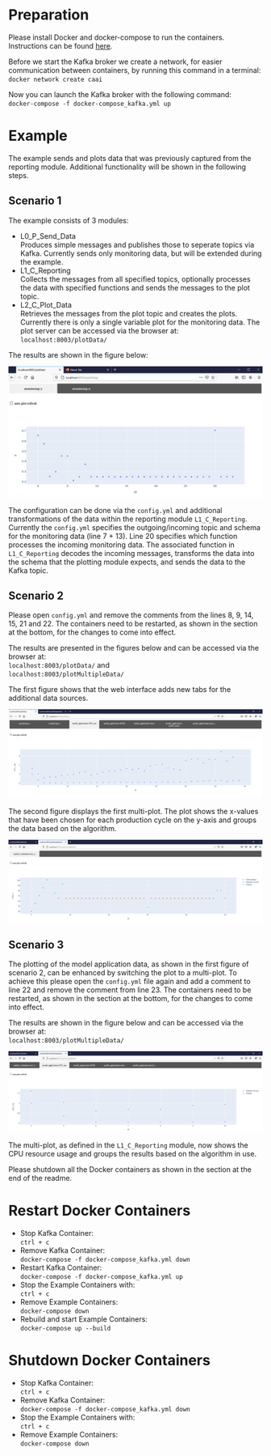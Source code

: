 
# Preparation
Please install Docker and docker-compose to run the containers.
Instructions can be found [here](https://github.com/janstrohschein/KOARCH/tree/master/Big_Data_Platform/Docker).

Before we start the Kafka broker we create a network, for easier communication between containers, by running this command in a terminal:\
`docker network create caai`

Now you can launch the Kafka broker with the following command:\
`docker-compose -f docker-compose_kafka.yml up`

# Example
The example sends and plots data that was previously captured from the reporting module. Additional functionality will be shown in the following steps. 

## Scenario 1
The example consists of 3 modules:
- L0_P_Send_Data \
  Produces simple messages and publishes those to seperate topics via Kafka. Currently sends only monitoring data, but will be extended during the example.
- L1_C_Reporting\
  Collects the messages from all specified topics, optionally processes the data with specified functions and sends the messages to the plot topic.
- L2_C_Plot_Data\
  Retrieves the messages from the plot topic and creates the plots.
  Currently there is only a single variable plot for the monitoring data. 
  The plot server can be accessed via the browser at:\
  `localhost:8003/plotData/`

The results are shown in the figure below:

<img src="./docs/szenario1_monitoring_data.png">

The configuration can be done via the `config.yml` and additional transformations of the data within the reporting module `L1_C_Reporting`.
Currently the `config.yml` specifies the outgoing/incoming topic and schema for the monitoring data (line 7 + 13).
Line 20 specifies which function processes the incoming monitoring data.
The associated function in `L1_C_Reporting` decodes the incoming messages, transforms the data into the schema that the plotting module expects, and sends the data to the Kafka topic.

## Scenario 2
Please open `config.yml` and remove the comments from the lines 8, 9, 14, 15, 21 and 22. 
The containers need to be restarted, as shown in the section at the bottom, for the changes to come into effect.

The results are presented in the figures below and can be accessed via the browser at:\
`localhost:8003/plotData/` and\
`localhost:8003/plotMultipleData/`
 
The first figure shows that the web interface adds new tabs for the additional data sources.

<img src="./docs/szenario2_model_application_data.png">

The second figure displays the first multi-plot.
The plot shows the x-values that have been chosen for each production cycle on the y-axis and groups the data based on the algorithm.

<img src="./docs/szenario2_model_evaluation_data_multi.png">

## Scenario 3
The plotting of the model application data, as shown in the first figure of scenario 2, can be enhanced by switching the plot to a multi-plot. 
To achieve this please open the `config.yml` file again and add a comment to line 22 and remove the comment from line 23.
The containers need to be restarted, as shown in the section at the bottom, for the changes to come into effect.

The results are shown in the figure below and can be accessed via the browser at:\
`localhost:8003/plotMultipleData/`

<img src="./docs/szenario3_model_application_data_multi.png">

The multi-plot, as defined in the `L1_C_Reporting` module, now shows the CPU resource usage and groups the results based on the algorithm in use.

Please shutdown all the Docker containers as shown in the section at the end of the readme.

# Restart Docker Containers
- Stop Kafka Container:\
  `ctrl + c`
- Remove Kafka Container:\
  `docker-compose -f docker-compose_kafka.yml down`
- Restart Kafka Container:\
  `docker-compose -f docker-compose_kafka.yml up`
- Stop the Example Containers with:\
  `ctrl + c`
- Remove Example Containers:\
  `docker-compose down`
- Rebuild and start Example Containers:\
  `docker-compose up --build`

# Shutdown Docker Containers
- Stop Kafka Container:\
  `ctrl + c`
- Remove Kafka Container:\
  `docker-compose -f docker-compose_kafka.yml down`
- Stop the Example Containers with:\
  `ctrl + c`
- Remove Example Containers:\
  `docker-compose down`
